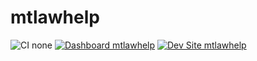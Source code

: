 # mtlawhelp

![CI none](https://img.shields.io/badge/ci-none-orange.svg)
[![Dashboard mtlawhelp](https://img.shields.io/badge/dashboard-mtlawhelp-yellow.svg)](https://dashboard.pantheon.io/sites/44069bf2-3b6d-41a2-80a6-6f9df1bb35c1#dev/code)
[![Dev Site mtlawhelp](https://img.shields.io/badge/site-mtlawhelp-blue.svg)](http://dev-mtlawhelp.pantheonsite.io/)